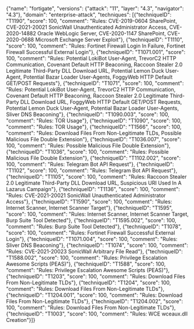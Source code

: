 {"name": "fortigate", "versions": {"attack": "11", "layer": "4.3", "navigator": "4.3"}, "domain": "enterprise-attack", "techniques": [{"techniqueID": "T1190", "score": 100, "comment": "Rules: CVE-2019-0604 SharePoint, CVE-2021-20021 SonicWall Unauthenticated Administrator Access, CVE-2020-14882 Oracle WebLogic Server, CVE-2020-1147 SharePoint, CVE-2020-0688 Microsoft Exchange Server Exploit"}, {"techniqueID": "T1110", "score": 100, "comment": "Rules: Fortinet Firewall Login In Failure, Fortinet Firewall Successful External Login"}, {"techniqueID": "T1071.001", "score": 100, "comment": "Rules: Potential LokiBot User-Agent, TrevorC2 HTTP Communication, Covenant Default HTTP Beaconing, Raccoon Stealer 2.0 Legitimate Third-Party DLL Download URL, Potential Lemon Duck User-Agent, Potential Bazar Loader User-Agents, FoggyWeb HTTP Default GET/POST Requests"}, {"techniqueID": "T1071", "score": 100, "comment": "Rules: Potential LokiBot User-Agent, TrevorC2 HTTP Communication, Covenant Default HTTP Beaconing, Raccoon Stealer 2.0 Legitimate Third-Party DLL Download URL, FoggyWeb HTTP Default GET/POST Requests, Potential Lemon Duck User-Agent, Potential Bazar Loader User-Agents, Sliver DNS Beaconing"}, {"techniqueID": "T1090.003", "score": 100, "comment": "Rules: TOR Usage"}, {"techniqueID": "T1090", "score": 100, "comment": "Rules: TOR Usage"}, {"techniqueID": "T1566", "score": 100, "comment": "Rules: Download Files From Non-Legitimate TLDs, Possible Malicious File Double Extension"}, {"techniqueID": "T1036.007", "score": 100, "comment": "Rules: Possible Malicious File Double Extension"}, {"techniqueID": "T1036", "score": 100, "comment": "Rules: Possible Malicious File Double Extension"}, {"techniqueID": "T1102.002", "score": 100, "comment": "Rules: Telegram Bot API Request"}, {"techniqueID": "T1102", "score": 100, "comment": "Rules: Telegram Bot API Request"}, {"techniqueID": "T1105", "score": 100, "comment": "Rules: Raccoon Stealer 2.0 Legitimate Third-Party DLL Download URL, Suspicious URI Used In A Lazarus Campaign"}, {"techniqueID": "T1136", "score": 100, "comment": "Rules: CVE-2021-20021 SonicWall Unauthenticated Administrator Access"}, {"techniqueID": "T1590", "score": 100, "comment": "Rules: Internet Scanner, Internet Scanner Target"}, {"techniqueID": "T1595", "score": 100, "comment": "Rules: Internet Scanner, Internet Scanner Target, Burp Suite Tool Detected"}, {"techniqueID": "T1595.002", "score": 100, "comment": "Rules: Burp Suite Tool Detected"}, {"techniqueID": "T1078", "score": 100, "comment": "Rules: Fortinet Firewall Successful External Login"}, {"techniqueID": "T1071.004", "score": 100, "comment": "Rules: Sliver DNS Beaconing"}, {"techniqueID": "T1074", "score": 100, "comment": "Rules: CVE-2021-20023 SonicWall Arbitrary File Read"}, {"techniqueID": "T1588.002", "score": 100, "comment": "Rules: Privilege Escalation Awesome Scripts (PEAS)"}, {"techniqueID": "T1588", "score": 100, "comment": "Rules: Privilege Escalation Awesome Scripts (PEAS)"}, {"techniqueID": "T1203", "score": 100, "comment": "Rules: Download Files From Non-Legitimate TLDs"}, {"techniqueID": "T1204", "score": 100, "comment": "Rules: Download Files From Non-Legitimate TLDs"}, {"techniqueID": "T1204.001", "score": 100, "comment": "Rules: Download Files From Non-Legitimate TLDs"}, {"techniqueID": "T1204.002", "score": 100, "comment": "Rules: Download Files From Non-Legitimate TLDs"}, {"techniqueID": "T1003", "score": 100, "comment": "Rules: WCE wceaux.dll Creation"}]}